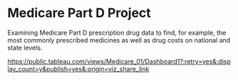 # Medicare Part D Project

Examining Medicare Part D prescription drug data to find, for example, the most commonly prescribed medicines as well as drug costs on national and state levels.

https://public.tableau.com/views/Medicare_01/Dashboard1?:retry=yes&:display_count=y&publish=yes&:origin=viz_share_link
